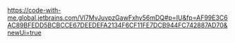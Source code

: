 https://code-with-me.global.jetbrains.com/Vl7MvJuvpzGawFxhy56mDQ#p=IU&fp=AF99E3C6AC89BFEDD5BCBCCE67DEEDEFA2134F6CF11FE7DCB944FC742887AD70&newUi=true
